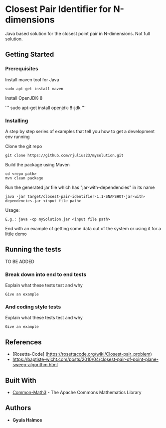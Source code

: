 # Closest Pair Identifier for N-dimensions

Java based solution for the closest point pair in N-dimensions.
Not full solution.

## Getting Started


### Prerequisites

Install maven tool for Java

```
sudo apt-get install maven
```

Install OpenJDK-8

'''
sudo apt-get install openjdk-8-jdk
'''

### Installing

A step by step series of examples that tell you how to get a development env running

Clone the git repo

```
git clone https://github.com/rjulius23/mysolution.git
```

Build the package using Maven

```
cd <repo path>
mvn clean package
```

Run the generated jar file which has "jar-with-dependencies" in its name

```
java -jar target/closest-pair-identifier-1.1-SNAPSHOT-jar-with-dependencies.jar <input file path>
```

Usage:
```
E.g.: java -cp mySolution.jar <input file path>
```

End with an example of getting some data out of the system or using it for a little demo

## Running the tests

TO BE ADDED

### Break down into end to end tests

Explain what these tests test and why

```
Give an example
```

### And coding style tests

Explain what these tests test and why

```
Give an example
```

## References

* [Rosetta-Code] (https://rosettacode.org/wiki/Closest-pair_problem)
* https://baptiste-wicht.com/posts/2010/04/closest-pair-of-point-plane-sweep-algorithm.html

## Built With

* [Common-Math3](http://commons.apache.org/proper/commons-math/) - The Apache Commons Mathematics Library

## Authors

* **Gyula Halmos** 


